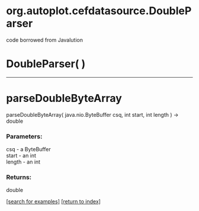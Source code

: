 # org.autoplot.cefdatasource.DoubleParser

code borrowed from Javalution

# DoubleParser( )


***
<a name="parseDoubleByteArray"></a>
# parseDoubleByteArray
parseDoubleByteArray( java.nio.ByteBuffer csq, int start, int length ) &rarr; double



### Parameters:
csq - a ByteBuffer
<br>start - an int
<br>length - an int

### Returns:
double


<a href="https://github.com/autoplot/dev/search?q=parseDoubleByteArray&unscoped_q=parseDoubleByteArray">[search for examples]</a>
<a href="https://github.com/autoplot/documentation/blob/master/javadoc/index-all.md">[return to index]</a>


